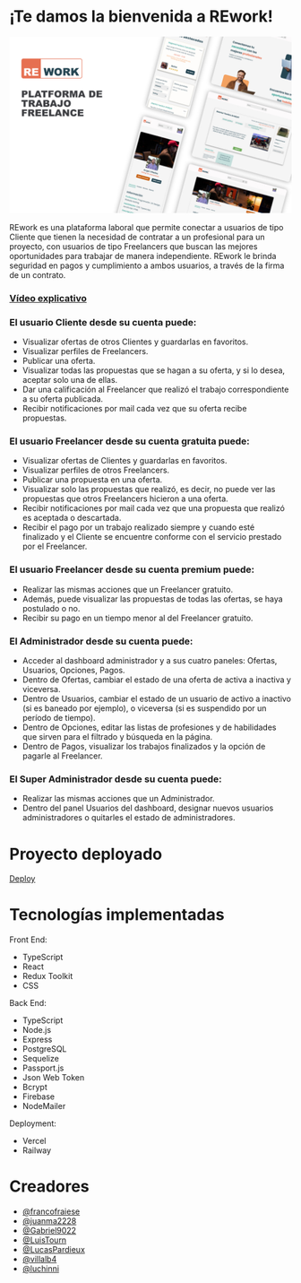 # ¡Te damos la bienvenida a REwork!

<img src="./src/images/REwork.jpg">

<p> REwork es una plataforma laboral que permite conectar a usuarios de tipo Cliente que tienen la necesidad de contratar a un profesional para un proyecto, con usuarios de tipo Freelancers que buscan las mejores oportunidades para trabajar de manera independiente. REwork le brinda seguridad en pagos y cumplimiento a ambos usuarios, a través de la firma de un contrato.</p>

<h3><a href="https://www.youtube.com/watch?v=OWm9K7SJGMM&ab_channel=FrancoFraiese">Vídeo explicativo</a></h3>

<h3><b>El usuario Cliente desde su cuenta puede:</b></h3>
<ul>
<li>Visualizar ofertas de otros Clientes y guardarlas en favoritos.</li>
<li>Visualizar perfiles de Freelancers.</li>
<li>Publicar una oferta.</li>
<li>Visualizar todas las propuestas que se hagan a su oferta, y si lo desea, aceptar solo una de ellas.</li>
<li>Dar una calificación al Freelancer que realizó el trabajo correspondiente a su oferta publicada.</li>
<li>Recibir notificaciones por mail cada vez que su oferta recibe propuestas.</li>
</ul>

<h3><b>El usuario Freelancer desde su cuenta gratuita puede:</b></h3>
<ul>
<li>Visualizar ofertas de Clientes y guardarlas en favoritos.</li>
<li>Visualizar perfiles de otros Freelancers.</li>
<li>Publicar una propuesta en una oferta.</li>
<li>Visualizar solo las propuestas que realizó, es decir, no puede ver las propuestas que otros Freelancers hicieron a una oferta.</li>
<li>Recibir notificaciones por mail cada vez que una propuesta que realizó es aceptada o descartada.</li>
<li>Recibir el pago por un trabajo realizado siempre y cuando esté finalizado y el Cliente se encuentre conforme con el servicio prestado por el Freelancer. </li>
</ul>

<h3><b>El usuario Freelancer desde su cuenta premium puede:</b></h3>
<ul>
<li>Realizar las mismas acciones que un Freelancer gratuito.</li>
<li>Además, puede visualizar las propuestas de todas las ofertas, se haya postulado o no.</li>
<li>Recibir su pago en un tiempo menor al del Freelancer gratuito.</li>
</ul>

<h3><b>El Administrador desde su cuenta puede:</b></h3> 
<ul>
<li>Acceder al dashboard administrador y a sus cuatro paneles: Ofertas, Usuarios, Opciones, Pagos.</li>
<li>Dentro de Ofertas, cambiar el estado de una oferta de activa a inactiva y viceversa.</li>
<li>Dentro de Usuarios, cambiar el estado de un usuario de activo a inactivo (si es baneado por ejemplo), o viceversa (si es suspendido por un período de tiempo).</li>
<li>Dentro de Opciones, editar las listas de profesiones y de habilidades que sirven para el filtrado y búsqueda en la página.</li>
<li>Dentro de Pagos, visualizar los trabajos finalizados y la opción de pagarle al Freelancer.</li>
</ul>

<h3><b>El Super Administrador desde su cuenta puede:</b></h3> 
<ul>
<li>Realizar las mismas acciones que un Administrador.</li>
<li>Dentro del panel Usuarios del dashboard, designar nuevos usuarios administradores o quitarles el estado de administradores.</li>
</ul>

# Proyecto deployado

<a href="https://re-work-ten.vercel.app">Deploy</a>

# Tecnologías implementadas

 Front End:

<ul>
<li>TypeScript</li>
<li>React</li>
<li>Redux Toolkit</li>
<li>CSS</li>
</ul>

 Back End:

<ul>
<li>TypeScript</li>
<li>Node.js</li>
<li>Express</li>
<li>PostgreSQL</li>
<li>Sequelize</li>
<li>Passport.js</li>
<li>Json Web Token</li>
<li>Bcrypt</li>
<li>Firebase</li>
<li>NodeMailer</li>
</ul>

 Deployment:

<ul>
<li>Vercel</li>
<li>Railway</li>
</ul>

# Creadores

- <a href="https://github.com/francofraiese">@francofraiese</a>
- <a href="https://github.com/juanma2228">@juanma2228</a>
- <a href="https://github.com/Gabriel9022">@Gabriel9022</a>
- <a href="https://github.com/LuisTourn">@LuisTourn</a>
- <a href="https://github.com/LucasPardieux">@LucasPardieux</a>
- <a href="https://github.com/villalb4">@villalb4</a>
- <a href="https://github.com/luchinni">@luchinni</a>
